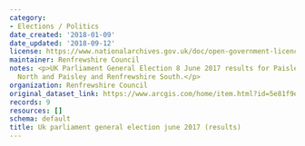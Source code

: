 ```yaml
---
category:
- Elections / Politics
date_created: '2018-01-09'
date_updated: '2018-09-12'
license: https://www.nationalarchives.gov.uk/doc/open-government-licence/version/3/
maintainer: Renfrewshire Council
notes: <p>UK Parliament General Election 8 June 2017 results for Paisley and Renfrewshire
  North and Paisley and Renfrewshire South.</p>
organization: Renfrewshire Council
original_dataset_link: https://www.arcgis.com/home/item.html?id=5e81f9e2f68843c180ce2d144303f8b1
records: 9
resources: []
schema: default
title: Uk parliament general election june 2017 (results)
---
```

